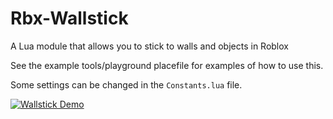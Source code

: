 # Rbx-Wallstick
 A Lua module that allows you to stick to walls and objects in Roblox

See the example tools/playground placefile for examples of how to use this.

Some settings can be changed in the `Constants.lua` file.

[![Wallstick Demo](https://yt-embed.herokuapp.com/embed?v=aPVqAtzI7mw)](https://www.youtube.com/watch?v=aPVqAtzI7mw "Wallstick Demo")